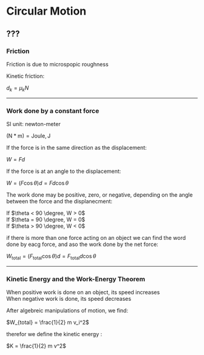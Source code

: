 # Circular Motion

## ???

### Friction
Friction is due to microspopic roughness

Kinetic friction: 

$d_k = \mu_kN$

___

### Work done by a constant force
SI unit: newton-meter

$(\text{N} * \text{m}) = \text{Joule}, \text{J}$


If the force is in the same direction as the displacement: 

$W = F d$

If the force is at an angle to the displacement: 

$W = (F \cos \theta) d = Fd \cos \theta$


The work done may be positive, zero, or negative, depending on the angle between the force and the displanecment: 

If $\theta < 90 \degree, W > 0$ \
If $\theta = 90 \degree, W = 0$ \
If $\theta > 90 \degree, W < 0$

if there is more than one force acting on an object we can find the word done by eacg force, and aso the work done by the net force: 

$W_\text{total} = (F_\text{total} \cos \theta) d = F_\text{total} d \cos \theta$
___

### Kinetic Energy and the Work-Energy Theorem
When positive work is done on an object, its speed increases \
When negative work is done, its speed decreases

After algebreic manipulations of motion, we find: 

$W_{total} = \frac{1}{2} m v_i^2$

therefor we define the kinetic energy : 

$K = \frac{1}{2} m v^2$



